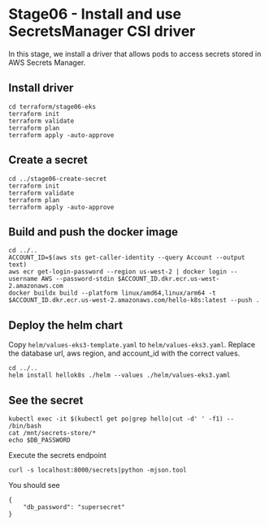 # Stage06 - Install and use SecretsManager CSI driver
In this stage, we install a driver that allows pods to access secrets stored in AWS Secrets Manager.

## Install driver
```
cd terraform/stage06-eks
terraform init
terraform validate
terraform plan
terraform apply -auto-approve
```

## Create a secret
```
cd ../stage06-create-secret
terraform init
terraform validate
terraform plan
terraform apply -auto-approve
```

## Build and push the docker image
```
cd ../..
ACCOUNT_ID=$(aws sts get-caller-identity --query Account --output text)
aws ecr get-login-password --region us-west-2 | docker login --username AWS --password-stdin $ACCOUNT_ID.dkr.ecr.us-west-2.amazonaws.com
docker buildx build --platform linux/amd64,linux/arm64 -t $ACCOUNT_ID.dkr.ecr.us-west-2.amazonaws.com/hello-k8s:latest --push .
```



## Deploy the helm chart
Copy `helm/values-eks3-template.yaml` to `helm/values-eks3.yaml`.  Replace the database url,
aws region, and account_id with the correct values.
```
cd ../..
helm install hellok8s ./helm --values ./helm/values-eks3.yaml
```

## See the secret
```
kubectl exec -it $(kubectl get po|grep hello|cut -d' ' -f1) -- /bin/bash
cat /mnt/secrets-store/*
echo $DB_PASSWORD
```

Execute the secrets endpoint
```
curl -s localhost:8000/secrets|python -mjson.tool
```
You should see
```
{
    "db_password": "supersecret"
}
```
